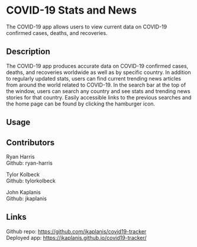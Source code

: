# COVID-19 Stats and News

The COVID-19 app allows users to view current data on COVID-19 confirmed cases, deaths, and recoveries.

## Description

The COVID-19 app produces accurate data on COVID-19 confirmed cases, deaths, and recoveries worldwide as well as by specific country. In addition to regularly updated stats, users can find current trending news articles from around the world related to COVID-19. In the search bar at the top of the window, users can search any country and see stats and trending news stories for that country. Easily accessible links to the previous searches and the home page can be found by clicking the hamburger icon.

## Usage

## Contributors

Ryan Harris  
Github: ryan-harris

Tylor Kolbeck  
Github: tylorkolbeck

John Kaplanis  
Github: jkaplanis

## Links

Github repo: https://github.com/jkaplanis/covid19-tracker  
Deployed app: https://jkaplanis.github.io/covid19-tracker/
